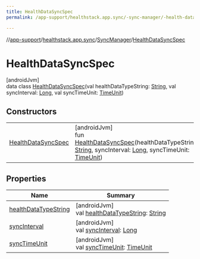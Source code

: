 ```yaml
---
title: HealthDataSyncSpec
permalink: /app-support/healthstack.app.sync/-sync-manager/-health-data-sync-spec/index.html

---
```

//[app-support](../../../../index.html)/[healthstack.app.sync](../../index.html)/[SyncManager](../index.html)/[HealthDataSyncSpec](index.html)



# HealthDataSyncSpec



[androidJvm]\
data class [HealthDataSyncSpec](index.html)(val healthDataTypeString: [String](https://kotlinlang.org/api/latest/jvm/stdlib/kotlin/-string/index.html), val syncInterval: [Long](https://kotlinlang.org/api/latest/jvm/stdlib/kotlin/-long/index.html), val syncTimeUnit: [TimeUnit](https://developer.android.com/reference/kotlin/java/util/concurrent/TimeUnit.html))



## Constructors


| | |
|---|---|
| [HealthDataSyncSpec](-health-data-sync-spec.html) | [androidJvm]<br>fun [HealthDataSyncSpec](-health-data-sync-spec.html)(healthDataTypeString: [String](https://kotlinlang.org/api/latest/jvm/stdlib/kotlin/-string/index.html), syncInterval: [Long](https://kotlinlang.org/api/latest/jvm/stdlib/kotlin/-long/index.html), syncTimeUnit: [TimeUnit](https://developer.android.com/reference/kotlin/java/util/concurrent/TimeUnit.html)) |


## Properties


| Name | Summary |
|---|---|
| [healthDataTypeString](health-data-type-string.html) | [androidJvm]<br>val [healthDataTypeString](health-data-type-string.html): [String](https://kotlinlang.org/api/latest/jvm/stdlib/kotlin/-string/index.html) |
| [syncInterval](sync-interval.html) | [androidJvm]<br>val [syncInterval](sync-interval.html): [Long](https://kotlinlang.org/api/latest/jvm/stdlib/kotlin/-long/index.html) |
| [syncTimeUnit](sync-time-unit.html) | [androidJvm]<br>val [syncTimeUnit](sync-time-unit.html): [TimeUnit](https://developer.android.com/reference/kotlin/java/util/concurrent/TimeUnit.html) |

